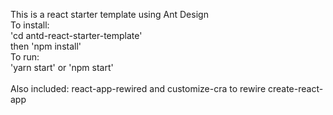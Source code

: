 This is a react starter template using Ant Design <br/>
To install: <br/>
'cd antd-react-starter-template'<br/>
then 'npm install'<br/>
To run: <br/>
'yarn start' or 'npm start'
<br/>
<br/>
Also included: react-app-rewired and customize-cra to rewire create-react-app